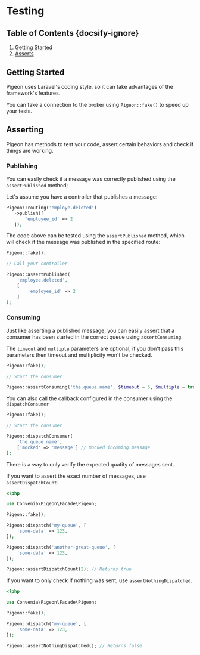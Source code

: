 # Testing
## Table of Contents {docsify-ignore}
 1. [Getting Started](#getting-started)
 2. [Asserts](#asserts)
 
## Getting Started
Pigeon uses Laravel's coding style, so it can take advantages of the framework's features.

You can fake a connection to the broker using `Pigeon::fake()` to speed up your tests.
 
## Asserting
 Pigeon has methods to test your code, assert certain behaviors and check if things are working.
 
### Publishing
 You can easily check if a message was correctly published using the `assertPublished` method;
 
 Let's assume you have a controller that publishes a message:
 ```php
Pigeon::routing('employe.deleted')
    ->publish([
        'employee_id' => 2
    ]);
```

The code above can be tested using the `assertPublished` method, which will check if the message was published in the specified route:
```php
Pigeon::fake();

// Call your controller

Pigeon::assertPublished(
    'employee.deleted',
    [
        'employee_id' => 2
    ]
);
```

### Consuming
Just like asserting a published message, you can easily assert that a consumer has been started in the correct queue using `assertConsuming`.

The `timeout` and `multiple` parameters are optional, if you don't pass this parameters then timeout and multiplicity won't be checked. 
```php
Pigeon::fake();

// Start the consumer

Pigeon::assertConsuming('the.queue.name', $timeout = 5, $multiple = true);
```

You can also call the callback configured in the consumer using the `dispatchConsumer`
```php
Pigeon::fake();

// Start the consumer

Pigeon::dispatchConsumer(
    'the.queue.name',
    ['mocked' => 'message'] // mocked incoming message
);
``` 

There is a way to only verify the expected quatity of messages sent.

If you want to assert the exact number of messages, use `assertDispatchCount`.
```php
<?php

use Convenia\Pigeon\Facade\Pigeon;

Pigeon::fake();

Pigeon::dispatch('my-queue', [
    'some-data' => 123,
]);

Pigeon::dispatch('another-great-queue', [
    'some-data' => 123,
]);

Pigeon::assertDispatchCount(2); // Returns true
```

If you want to only check if nothing was sent, use `assertNothingDispatched`.
```php
<?php

use Convenia\Pigeon\Facade\Pigeon;

Pigeon::fake();

Pigeon::dispatch('my-queue', [
    'some-data' => 123,
]);

Pigeon::assertNothingDispatched(); // Returns false
```
